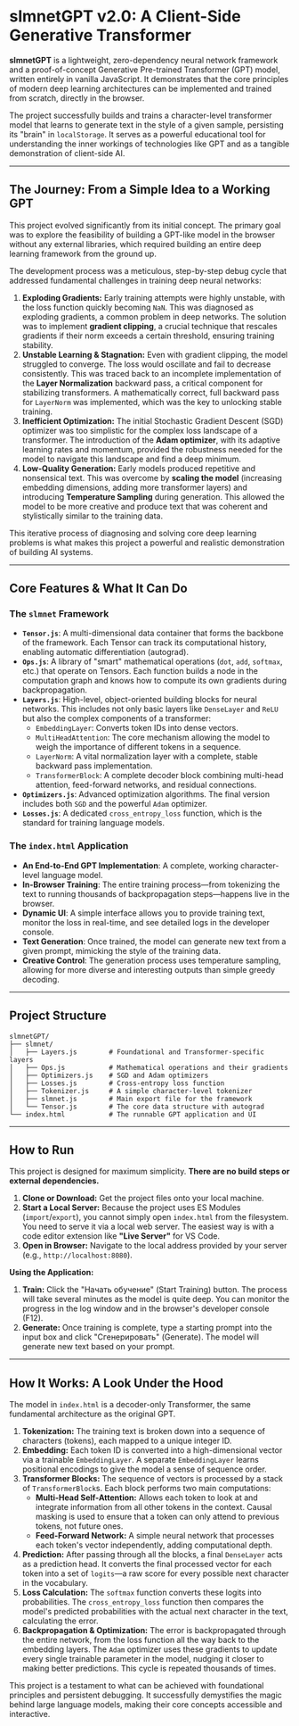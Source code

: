 # slmnetGPT v2.0: A Client-Side Generative Transformer

**slmnetGPT** is a lightweight, zero-dependency neural network framework and a proof-of-concept Generative Pre-trained Transformer (GPT) model, written entirely in vanilla JavaScript. It demonstrates that the core principles of modern deep learning architectures can be implemented and trained from scratch, directly in the browser.

The project successfully builds and trains a character-level transformer model that learns to generate text in the style of a given sample, persisting its "brain" in `localStorage`. It serves as a powerful educational tool for understanding the inner workings of technologies like GPT and as a tangible demonstration of client-side AI.


---

## The Journey: From a Simple Idea to a Working GPT

This project evolved significantly from its initial concept. The primary goal was to explore the feasibility of building a GPT-like model in the browser without any external libraries, which required building an entire deep learning framework from the ground up.

The development process was a meticulous, step-by-step debug cycle that addressed fundamental challenges in training deep neural networks:

1.  **Exploding Gradients:** Early training attempts were highly unstable, with the loss function quickly becoming `NaN`. This was diagnosed as exploding gradients, a common problem in deep networks. The solution was to implement **gradient clipping**, a crucial technique that rescales gradients if their norm exceeds a certain threshold, ensuring training stability.
2.  **Unstable Learning & Stagnation:** Even with gradient clipping, the model struggled to converge. The loss would oscillate and fail to decrease consistently. This was traced back to an incomplete implementation of the **Layer Normalization** backward pass, a critical component for stabilizing transformers. A mathematically correct, full backward pass for `LayerNorm` was implemented, which was the key to unlocking stable training.
3.  **Inefficient Optimization:** The initial Stochastic Gradient Descent (SGD) optimizer was too simplistic for the complex loss landscape of a transformer. The introduction of the **Adam optimizer**, with its adaptive learning rates and momentum, provided the robustness needed for the model to navigate this landscape and find a deep minimum.
4.  **Low-Quality Generation:** Early models produced repetitive and nonsensical text. This was overcome by **scaling the model** (increasing embedding dimensions, adding more transformer layers) and introducing **Temperature Sampling** during generation. This allowed the model to be more creative and produce text that was coherent and stylistically similar to the training data.

This iterative process of diagnosing and solving core deep learning problems is what makes this project a powerful and realistic demonstration of building AI systems.

---

## Core Features & What It Can Do

### The `slmnet` Framework
*   **`Tensor.js`**: A multi-dimensional data container that forms the backbone of the framework. Each Tensor can track its computational history, enabling automatic differentiation (autograd).
*   **`Ops.js`**: A library of "smart" mathematical operations (`dot`, `add`, `softmax`, etc.) that operate on Tensors. Each function builds a node in the computation graph and knows how to compute its own gradients during backpropagation.
*   **`Layers.js`**: High-level, object-oriented building blocks for neural networks. This includes not only basic layers like `DenseLayer` and `ReLU` but also the complex components of a transformer:
    *   `EmbeddingLayer`: Converts token IDs into dense vectors.
    *   `MultiHeadAttention`: The core mechanism allowing the model to weigh the importance of different tokens in a sequence.
    *   `LayerNorm`: A vital normalization layer with a complete, stable backward pass implementation.
    *   `TransformerBlock`: A complete decoder block combining multi-head attention, feed-forward networks, and residual connections.
*   **`Optimizers.js`**: Advanced optimization algorithms. The final version includes both `SGD` and the powerful `Adam` optimizer.
*   **`Losses.js`**: A dedicated `cross_entropy_loss` function, which is the standard for training language models.

### The `index.html` Application
*   **An End-to-End GPT Implementation**: A complete, working character-level language model.
*   **In-Browser Training**: The entire training process—from tokenizing the text to running thousands of backpropagation steps—happens live in the browser.
*   **Dynamic UI**: A simple interface allows you to provide training text, monitor the loss in real-time, and see detailed logs in the developer console.
*   **Text Generation**: Once trained, the model can generate new text from a given prompt, mimicking the style of the training data.
*   **Creative Control**: The generation process uses temperature sampling, allowing for more diverse and interesting outputs than simple greedy decoding.

---

## Project Structure

```
slmnetGPT/
├── slmnet/
│   ├── Layers.js        # Foundational and Transformer-specific layers
│   ├── Ops.js           # Mathematical operations and their gradients
│   ├── Optimizers.js    # SGD and Adam optimizers
│   ├── Losses.js        # Cross-entropy loss function
│   ├── Tokenizer.js     # A simple character-level tokenizer
│   ├── slmnet.js        # Main export file for the framework
│   └── Tensor.js        # The core data structure with autograd
└── index.html           # The runnable GPT application and UI
```

---

## How to Run

This project is designed for maximum simplicity. **There are no build steps or external dependencies.**

1.  **Clone or Download:** Get the project files onto your local machine.
2.  **Start a Local Server:** Because the project uses ES Modules (`import`/`export`), you cannot simply open `index.html` from the filesystem. You need to serve it via a local web server. The easiest way is with a code editor extension like **"Live Server"** for VS Code.
3.  **Open in Browser:** Navigate to the local address provided by your server (e.g., `http://localhost:8080`).

**Using the Application:**
1.  **Train:** Click the "Начать обучение" (Start Training) button. The process will take several minutes as the model is quite deep. You can monitor the progress in the log window and in the browser's developer console (F12).
2.  **Generate:** Once training is complete, type a starting prompt into the input box and click "Сгенерировать" (Generate). The model will generate new text based on your prompt.

---

## How It Works: A Look Under the Hood

The model in `index.html` is a decoder-only Transformer, the same fundamental architecture as the original GPT.

1.  **Tokenization:** The training text is broken down into a sequence of characters (tokens), each mapped to a unique integer ID.
2.  **Embedding:** Each token ID is converted into a high-dimensional vector via a trainable `EmbeddingLayer`. A separate `EmbeddingLayer` learns positional encodings to give the model a sense of sequence order.
3.  **Transformer Blocks:** The sequence of vectors is processed by a stack of `TransformerBlock`s. Each block performs two main computations:
    *   **Multi-Head Self-Attention:** Allows each token to look at and integrate information from all other tokens in the context. Causal masking is used to ensure that a token can only attend to previous tokens, not future ones.
    *   **Feed-Forward Network:** A simple neural network that processes each token's vector independently, adding computational depth.
4.  **Prediction:** After passing through all the blocks, a final `DenseLayer` acts as a prediction head. It converts the final processed vector for each token into a set of `logits`—a raw score for every possible next character in the vocabulary.
5.  **Loss Calculation:** The `softmax` function converts these logits into probabilities. The `cross_entropy_loss` function then compares the model's predicted probabilities with the actual next character in the text, calculating the error.
6.  **Backpropagation & Optimization:** The error is backpropagated through the entire network, from the loss function all the way back to the embedding layers. The `Adam` optimizer uses these gradients to update every single trainable parameter in the model, nudging it closer to making better predictions. This cycle is repeated thousands of times.

This project is a testament to what can be achieved with foundational principles and persistent debugging. It successfully demystifies the magic behind large language models, making their core concepts accessible and interactive.